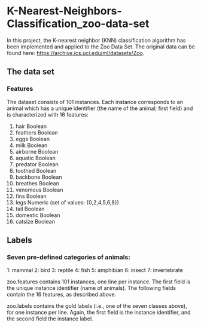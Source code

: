 # K-Nearest-Neighbors-Classification_zoo-data-set
In this project, the K-nearest neighbor (KNN) classification algorithm has been implemented and applied to the Zoo Data Set. The original data can be found here: https://archive.ics.uci.edu/ml/datasets/Zoo.

## The data set
### Features
The dataset consists of 101 instances. Each instance corresponds to an animal which has a unique identifier (the name of the animal; first field) and is characterized with 16 features:

  1.  hair Boolean
  2.  feathers Boolean
  3.  eggs Boolean
  4.  milk Boolean
  5.  airborne Boolean
  6.  aquatic Boolean
  7.  predator Boolean
  8.  toothed Boolean
  9.  backbone Boolean
  10. breathes Boolean
  11. venomous Boolean
  12. fins Boolean
  13. legs Numeric (set of values: {0,2,4,5,6,8})
  14. tail Boolean
  15. domestic Boolean
  16. catsize Boolean

## Labels
### Seven pre-defined categories of animals: 
1: mammal 2: bird 3: reptile 4: fish 5: amphibian 6: insect 7: invertebrate

zoo.features contains 101 instances, one line per instance. The first field is the unique instance identifier (name of animals). The following fields contain the 16 features, as described above.

zoo.labels contains the gold labels (i.e., one of the seven classes above), for one instance per line. Again, the first field is the instance identifier, and the second field the instance label.
